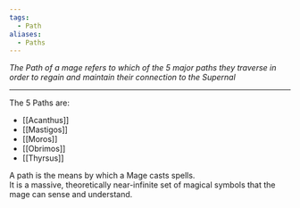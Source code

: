 ```yaml
---
tags:
  - Path
aliases:
  - Paths
---
```

_The Path of a mage refers to which of the 5 major paths they traverse in order to regain and maintain their connection to the Supernal_

---

The 5 Paths are: 
- [[Acanthus]]
- [[Mastigos]]
- [[Moros]]
- [[Obrimos]]
- [[Thyrsus]]

A path is the means by which a Mage casts spells.\
It is a massive, theoretically near-infinite set of magical symbols that the mage can sense and understand.